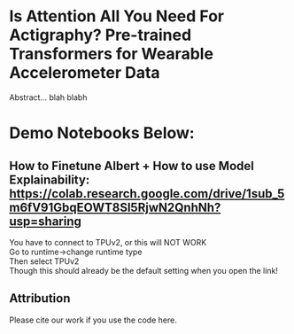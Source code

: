 # Is Attention All You Need For Actigraphy? Pre-trained Transformers for Wearable Accelerometer Data 

Abstract... blah blabh

# Demo Notebooks Below: 
## How to Finetune Albert + How to use Model Explainability: https://colab.research.google.com/drive/1sub_5m6fV91GbqEOWT8Sl5RjwN2QnhNh?usp=sharing

You have to connect to TPUv2, or this will NOT WORK <be>  
Go to runtime->change runtime type <br>
Then select TPUv2 <br>
Though this should already be the default setting when you open the link!

## Attribution
Please cite our work if you use the code here. 
